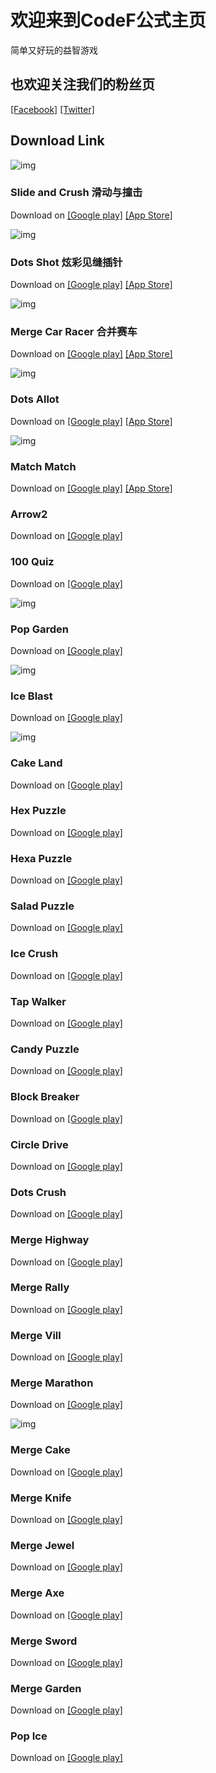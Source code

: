 # 欢迎来到CodeF公式主页

简单又好玩的益智游戏

## 也欢迎关注我们的粉丝页
[[Facebook]](https://www.facebook.com/codefgame) [[Twitter]](https://twitter.com/CodeFgame)

## Download Link


![img](https://52codef.github.io/img/Slideandcrush.png)
### Slide and Crush 滑动与撞击
Download on [[Google play]](https://play.google.com/store/apps/details?id=com.codef.slideandcrush) [[App Store]](https://itunes.apple.com/app/id1509004463)

![img](https://52codef.github.io/img/dotsshot.png)
### Dots Shot 炫彩见缝插针
Download on [[Google play]](https://play.google.com/store/apps/details?id=com.codef.dotsshot)  [[App Store]](https://itunes.apple.com/app/id1507325626)

![img](https://52codef.github.io/img/mergecarracer.png)
### Merge Car Racer 合并赛车
Download on [[Google play]](https://play.google.com/store/apps/details?id=com.codef.mergecarracer) [[App Store]](https://itunes.apple.com/app/id1469533028)

![img](https://52codef.github.io/img/dotsallot.png)
### Dots Allot	
Download on [[Google play]](https://play.google.com/store/apps/details?id=com.codef.dotsallot) [[App Store]](https://itunes.apple.com/app/id1509391665)

![img](https://52codef.github.io/img/matchmatch.png)
### Match Match 
Download on [[Google play]](https://play.google.com/store/apps/details?id=com.codef.matchmatch)	 [[App Store]](https://itunes.apple.com/app/id1508953324)

### Arrow2	
Download on [[Google play]](https://play.google.com/store/apps/details?id=com.codef.arrow2)

### 100 Quiz	
Download on [[Google play]](https://play.google.com/store/apps/details?id=com.codef.hundredquiz)

![img](https://52codef.github.io/img/PopGarden.png)
### Pop Garden	
Download on [[Google play]](https://play.google.com/store/apps/details?id=com.codef.popgarden)

![img](https://52codef.github.io/img/IceBlast.png)
### Ice Blast
Download on [[Google play]](https://play.google.com/store/apps/details?id=com.codef.iceblast)

![img](https://52codef.github.io/img/CakeLand.png)
### Cake Land	
Download on [[Google play]](https://play.google.com/store/apps/details?id=com.codef.cakeland)

### Hex Puzzle	
Download on [[Google play]](https://play.google.com/store/apps/details?id=com.codef.hexpuzzle)

### Hexa Puzzle	
Download on [[Google play]](https://play.google.com/store/apps/details?id=com.codef.hexapuzzle)

### Salad Puzzle	
Download on [[Google play]](https://play.google.com/store/apps/details?id=com.codef.saladpuzzle)

### Ice Crush	
Download on [[Google play]](https://play.google.com/store/apps/details?id=com.codef.blockpuzzleice)

### Tap Walker	
Download on [[Google play]](https://play.google.com/store/apps/details?id=com.codef.tapwalker)

### Candy Puzzle	
Download on [[Google play]](https://play.google.com/store/apps/details?id=com.codef.candypuzzle)

### Block Breaker	
Download on [[Google play]](https://play.google.com/store/apps/details?id=com.codef.blockbreaker)

### Circle Drive	
Download on [[Google play]](https://play.google.com/store/apps/details?id=com.codef.circledrive)

### Dots Crush	
Download on [[Google play]](https://play.google.com/store/apps/details?id=com.codef.dotscrush)

### Merge Highway	
Download on [[Google play]](https://play.google.com/store/apps/details?id=com.codef.goldenhighway)

### Merge Rally	
Download on [[Google play]](https://play.google.com/store/apps/details?id=com.codef.mergerally)

### Merge Vill	
Download on [[Google play]](https://play.google.com/store/apps/details?id=com.codef.mergevill)

### Merge Marathon	
Download on [[Google play]](https://play.google.com/store/apps/details?id=com.codef.mergemarathon)

![img](https://52codef.github.io/img/mergecake.png)
### Merge Cake	
Download on [[Google play]](https://play.google.com/store/apps/details?id=com.codef.mergecake)

### Merge Knife	
Download on [[Google play]](https://play.google.com/store/apps/details?id=com.codef.mergeknife)

### Merge Jewel	
Download on [[Google play]](https://play.google.com/store/apps/details?id=com.codef.mergegems)

### Merge Axe	
Download on [[Google play]](https://play.google.com/store/apps/details?id=com.codef.mergeaxe)

### Merge Sword	
Download on [[Google play]](https://play.google.com/store/apps/details?id=com.codef.mergesword)

### Merge Garden	
Download on [[Google play]](https://play.google.com/store/apps/details?id=com.codef.mergeslice)

### Pop Ice	
Download on [[Google play]](https://play.google.com/store/apps/details?id=com.codef.popice)


